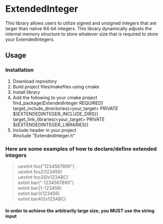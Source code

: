 # ExtendedInteger  
This library allows users to utilize signed and unsigned integers that are larger than native 64-bit integers. This library dynamically adjusts the internal memory structure to store whatever size that is required to store your ExtendedIntegers.  
## Usage  
### Installation
1. Download repository  
2. Build project files/makefiles using cmake  
3. Install library  
4. Add the following to your cmake project  
   find_package(ExtendedInteger REQUIRED)  
   target_include_directories(<your_target> PRIVATE ${EXTENDEDINTEGER_INCLUDE_DIRS})  
   target_link_libraries(<your_target> PRIVATE ${EXTENDEDINTEGER_LIBRARIES})  
5. Include header in your project  
   #include "ExtendedInteger.h"  
### Here are some examples of how to declare/define extended integers  
> uextint foo("1234567890")  
> uextint foo2(123456)  
> uextint foo3(0x123ABC)  
> extint bar("-1234567890")  
> extint bar2(-123456)  
> extint bar3(123456)  
> extint bar4(0x123ABC)  
#### In order to achieve the arbitrarily large size, you MUST use the string input
